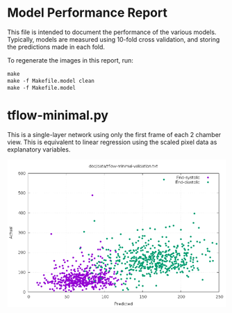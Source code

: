 Model Performance Report
========================

This file is intended to document the performance of the various models.
Typically, models are measured using 10-fold cross validation, and storing the
predictions made in each fold.

To regenerate the images in this report, run:

    make
    make -f Makefile.model clean
    make -f Makefile.model

# tflow-minimal.py

This is a single-layer network using only the first frame of each 2 chamber
view.  This is equivalent to linear regression using the scaled pixel data as
explanatory variables.

![tflow-minimal validation](images/tflow-minimal-validation.png)
